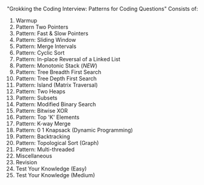 "Grokking the Coding Interview: Patterns for Coding Questions"
Consists of:

1.  Warmup
2.  Pattern Two Pointers
3.  Pattern: Fast & Slow Pointers
4.  Pattern: Sliding Window
5.  Pattern: Merge Intervals
6.  Pattern: Cyclic Sort
7.  Pattern: In-place Reversal of a Linked List
8.  Pattern: Monotonic Stack (*NEW*)
9.  Pattern: Tree Breadth First Search
10. Pattern: Tree Depth First Search
11. Pattern: Island (Matrix Traversal)
12. Pattern: Two Heaps
13. Pattern: Subsets
14. Pattern: Modified Binary Search
15. Pattern: Bitwise XOR
16. Pattern: Top 'K' Elements
17. Pattern: K-way Merge
18. Pattern: 0 1 Knapsack (Dynamic Programming)
19. Pattern: Backtracking
20. Pattern: Topological Sort (Graph)
21. Pattern: Multi-threaded
22. Miscellaneous
23. Revision
24. Test Your Knowledge (Easy)
25. Test Your Knowledge (Medium)